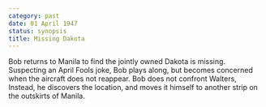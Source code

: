 ```yaml
---
category: past
date: 01 April 1947
status: synopsis
title: Missing Dakota
---
```



Bob returns to Manila to find the jointly owned Dakota
is missing. Suspecting an April Fools joke, Bob plays along, but becomes
concerned when the aircraft does not reappear. Bob does not confront
Walters, Instead, he discovers the location, and moves it himself to
another strip on the outskirts of Manila.
